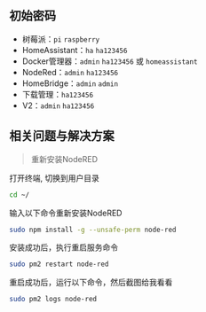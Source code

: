## 初始密码

- 树莓派：`pi` `raspberry`
- HomeAssistant：`ha` `ha123456`
- Docker管理器：`admin` `ha123456` 或 `homeassistant`
- NodeRed：`admin` `ha123456`
- HomeBridge：`admin` `admin`
- 下载管理：`ha123456`
- V2：`admin` `ha123456`

## 相关问题与解决方案

> 重新安装NodeRED

打开终端, 切换到用户目录
```bash
cd ~/
```
输入以下命令重新安装NodeRED
```bash
sudo npm install -g --unsafe-perm node-red
```
安装成功后，执行重启服务命令
```bash
sudo pm2 restart node-red
```
重启成功后，运行以下命令，然后截图给我看看
```bash
sudo pm2 logs node-red
```